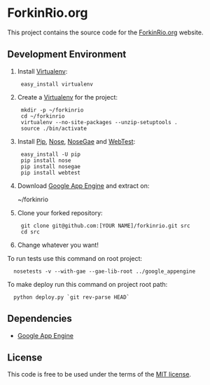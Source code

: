# ForkinRio.org

This project contains the source code for the [ForkinRio.org][fk] website.

## Development Environment

1. Install [Virtualenv][v]:

        easy_install virtualenv

1. Create a [Virtualenv][v] for the project:

        mkdir -p ~/forkinrio
        cd ~/forkinrio
        virtualenv --no-site-packages --unzip-setuptools .
        source ./bin/activate
    
2. Install [Pip][p], [Nose][n], [NoseGae][ng] and [WebTest][wt]:

    	easy_install -U pip    	
    	pip install nose
    	pip install nosegae
    	pip install webtest

3. Download [Google App Engine][gae] and extract on:

      ~/forkinrio

4. Clone your forked repository:

    	git clone git@github.com:[YOUR NAME]/forkinrio.git src
    	cd src

5. Change whatever you want!

To run tests use this command on root project:

      nosetests -v --with-gae --gae-lib-root ../google_appengine

To make deploy run this command on project root path:

      python deploy.py `git rev-parse HEAD`

## Dependencies

* [Google App Engine][gae]

## License

This code is free to be used under the terms of the [MIT license][mit].


[v]:	http://pypi.python.org/pypi/virtualenv
[p]:	http://pypi.python.org/pypi/pip
[n]:  http://pypi.python.org/pypi/nose/0.11.3
[ng]: http://pypi.python.org/pypi/NoseGAE/0.1.7
[wt]: http://pypi.python.org/pypi/WebTest/1.2.1
[fk]:	http://forkinrio.org
[gae]:	http://code.google.com/appengine/docs/python/overview.html
[mit]:	http://www.opensource.org/licenses/mit-license.php

